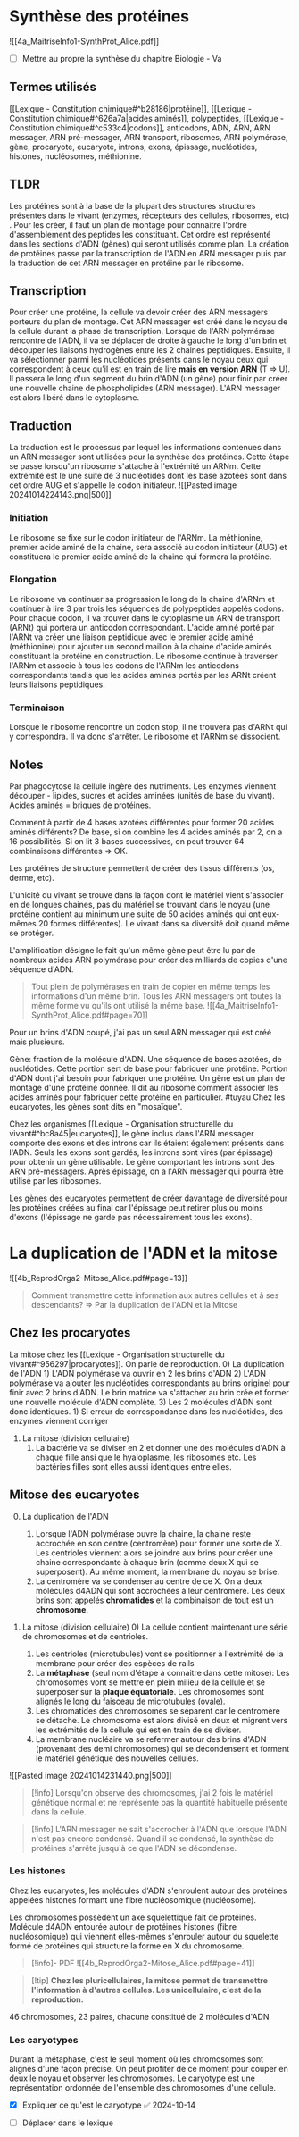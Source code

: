 # Synthèse des protéines
![[4a_MaitriseInfo1-SynthProt_Alice.pdf]]
- [ ] Mettre au propre la synthèse du chapitre Biologie - Va

## Termes utilisés
[[Lexique - Constitution chimique#^b28186|protéine]], [[Lexique - Constitution chimique#^626a7a|acides aminés]], polypeptides, [[Lexique - Constitution chimique#^c533c4|codons]], anticodons, ADN, ARN, ARN messager, ARN pré-messager, ARN transport, ribosomes, ARN polymérase, gène, procaryote, eucaryote, introns, exons, épissage, nucléotides, histones, nucléosomes, méthionine.
## TLDR
Les protéines sont à la base de la plupart des structures structures présentes dans le vivant (enzymes, récepteurs des cellules, ribosomes, etc) . Pour les créer, il faut un plan de montage pour connaitre l'ordre d'assemblement des peptides les constituant. Cet ordre est représenté dans les sections d'ADN (gènes) qui seront utilisés comme plan. 
La création de protéines passe par la transcription de l'ADN en ARN messager puis par la traduction de cet ARN messager en protéine par le ribosome.

## Transcription
Pour créer une protéine, la cellule va devoir créer des ARN messagers porteurs du plan de montage. Cet ARN messager est créé dans le noyau de la cellule durant la phase de transcription. 
Lorsque de l'ARN polymérase rencontre de l'ADN, il va se déplacer de droite à gauche le long d'un brin et découper les liaisons hydrogènes entre les 2 chaines peptidiques. Ensuite, il va sélectionner parmi les nucléotides présents dans le noyau ceux qui correspondent à ceux qu'il est en train de lire **mais en version ARN** (T => U).
Il passera le long d'un segment du brin d'ADN (un gène) pour finir par créer une nouvelle chaine de phospholipides (ARN messager). L'ARN messager est alors libéré dans le cytoplasme.


## Traduction
La traduction est le processus par lequel les informations contenues dans un ARN messager sont utilisées pour la synthèse des protéines. Cette étape se passe lorsqu'un ribosome s'attache à l'extrémité un ARNm.
Cette extrémité est le une suite de 3 nucléotides dont les base azotées sont dans cet ordre AUG et s'appelle le codon initiateur.
![[Pasted image 20241014224143.png|500]]

### Initiation
Le ribosome se fixe sur le codon initiateur de l'ARNm. La méthionine, premier acide aminé de la chaine, sera associé au codon initiateur (AUG) et constituera le premier acide aminé de la chaine qui formera la protéine. 

### Elongation
Le ribosome va continuer sa progression le long de la chaine d'ARNm et continuer à lire 3 par trois les séquences de polypeptides appelés codons. Pour chaque codon, il va trouver dans le cytoplasme un ARN de transport (ARNt) qui portera un anticodon correspondant.
L'acide aminé porté par l'ARNt va créer une liaison peptidique avec le premier acide aminé (méthionine) pour ajouter un second maillon à la chaine d'acide aminés constituant la protéine en construction.
Le ribosome continue à traverser l'ARNm et associe à tous les codons de l'ARNm les anticodons correspondants tandis que les acides aminés portés par les ARNt créent leurs liaisons peptidiques.

### Terminaison
Lorsque le ribosome rencontre un codon stop, il ne trouvera pas d'ARNt qui y correspondra. Il va donc s'arrêter. Le ribosome et l'ARNm se dissocient.




## Notes
Par phagocytose la cellule ingère des nutriments. Les enzymes viennent découper - lipides, sucres et acides aminées (unités de base du vivant). Acides aminés = briques de protéines.

Comment à partir de 4 bases azotées différentes pour former 20 acides aminés différents?
De base, si on combine les 4 acides aminés par 2, on a 16 possibilités. Si on lit 3 bases successives, on peut trouver 64 combinaisons différentes => OK.

Les protéines de structure permettent de créer des tissus différents (os, derme, etc).

L'unicité du vivant se trouve dans la façon dont le matériel vient s'associer en de longues chaines, pas du matériel se trouvant dans le noyau (une protéine contient au minimum une suite de 50 acides aminés qui ont eux-mêmes 20 formes différentes). 
Le vivant dans sa diversité doit quand même se protéger.

L'amplification désigne le fait qu'un même gène peut être lu par de nombreux acides ARN polymérase pour créer des milliards de copies d'une séquence d'ADN.
> Tout plein de polymérases en train de copier en même temps les informations d'un même brin. Tous les ARN messagers ont toutes la même forme vu qu'ils ont utilisé la même base. 
> ![[4a_MaitriseInfo1-SynthProt_Alice.pdf#page=70]]


Pour un brins d'ADN coupé, j'ai pas un seul ARN messager qui est créé mais plusieurs.


Gène: fraction de la molécule d'ADN. Une séquence de bases azotées, de nucléotides. Cette portion sert de base pour fabriquer une protéine. Portion d'ADN dont j'ai besoin pour fabriquer une protéine. Un gène est un plan de montage d'une protéine donnée. ll dit au ribosome comment associer les acides aminés pour fabriquer cette protéine en particulier. #tuyau
Chez les eucaryotes, les gènes sont dits en "mosaïque". 

Chez les organismes [[Lexique - Organisation structurelle du vivant#^bc8a45|eucaryotes]], le gène inclus dans l'ARN messager comporte des exons et des introns car ils étaient également présents dans l'ADN. Seuls les exons sont gardés, les introns sont virés (par épissage) pour obtenir un gène utilisable. Le gène comportant les introns sont des ARN pré-messagers. Après épissage, on a l'ARN messager qui pourra être utilisé par les ribosomes. 

Les gènes des eucaryotes permettent de créer davantage de diversité pour les protéines créées au final car l'épissage peut retirer plus ou moins d'exons (l'épissage ne garde pas nécessairement tous les exons).

# La duplication de l'ADN et la mitose

![[4b_ReprodOrga2-Mitose_Alice.pdf#page=13]]
> Comment transmettre cette information aux autres cellules et à ses descendants? 
> => Par la duplication de l'ADN et la Mitose


## Chez les procaryotes
La mitose chez les [[Lexique - Organisation structurelle du vivant#^956297|procaryotes]]. On parle de reproduction.
0) La duplication de l'ADN
	1) L'ADN polymérase va ouvrir en 2 les brins d'ADN
	2) L'ADN polymérase va ajouter les nucléotides correspondants au brins originel pour finir avec 2 brins d'ADN. Le brin matrice va s'attacher au brin crée et former une nouvelle molécule d'ADN complète.
	3) Les 2 molécules d'ADN sont donc identiques.
		1) Si erreur de correspondance dans les nucléotides, des enzymes viennent corriger
1) La mitose (division cellulaire)
	1) La bactérie va se diviser en 2 et donner une des molécules d'ADN à chaque fille ansi que le hyaloplasme, les ribosomes etc. Les bactéries filles sont elles aussi identiques entre elles.

## Mitose des eucaryotes

0) La duplication de l'ADN
	1) Lorsque l'ADN polymérase ouvre la chaine, la chaine reste accrochée en son centre (centromère) pour former une sorte de X. Les centrioles viennent alors se joindre aux brins pour créer une chaine correspondante à chaque brin (comme deux X qui se superposent). Au même moment, la membrane du noyau se brise.
	2) La centromère va se condenser au centre de ce X. On a deux molécules d4ADN qui sont accrochées à leur centromère. Les deux brins sont appelés **chromatides** et la combinaison de tout est un **chromosome**.  


1) La mitose (division cellulaire)
	0) La cellule contient maintenant une série de chromosomes et de centrioles.
	1) Les centrioles (microtubules) vont se positionner à l'extrémité de la membrane pour créer des espèces de rails
	2) La **métaphase** (seul nom d'étape à connaitre dans cette mitose): Les chromosomes vont se mettre en plein milieu de la cellule et se superposer sur la **plaque équatoriale**. Les chromosomes sont alignés le long du faisceau de microtubules (ovale). 
	3) Les chromatides des chromosomes se séparent car le centromère se détache. Le chromosome est alors divisé en deux et migrent vers les extrémités de la cellule qui est en train de se diviser.
	4) La membrane nucléaire va se refermer autour des brins d'ADN (provenant des demi chromosomes) qui se décondensent et forment le matériel génétique des nouvelles cellules. 

![[Pasted image 20241014231440.png|500]]

> [!info] Lorsqu'on observe des chromosomes, j'ai 2 fois le matériel génétique normal et ne représente pas la quantité habituelle présente dans la cellule. 


> [!info] L'ARN messager ne sait s'accrocher à l'ADN que lorsque l'ADN n'est pas encore condensé. Quand il se condensé, la synthèse de protéines s'arrête jusqu'à ce que l'ADN se décondense.

### Les histones
Chez les eucaryotes, les molécules d'ADN s'enroulent autour des protéines appelées histones formant une fibre nucléosomique (nucléosome).

Les chromosomes possèdent un axe squelettique fait de protéines. Molécule d4ADN entourée autour de protéines histones (fibre nucléosomique) qui viennent elles-mêmes s'enrouler autour du squelette formé de protéines qui structure la forme en X du chromosome.
> [!info]- PDF
> ![[4b_ReprodOrga2-Mitose_Alice.pdf#page=41]]

>[!tip] **Chez les pluricellulaires, la mitose permet de transmettre l'information à d'autres cellules. Les unicellulaire, c'est de la reproduction.**

46 chromosomes, 23 paires, chacune constitué de 2 molécules d'ADN
### Les caryotypes
Durant la métaphase, c'est le seul moment où les chromosomes sont alignés d'une façon précise. On peut profiter de ce moment pour couper en deux le noyau et observer les chromosomes. 
Le caryotype est une représentation ordonnée de l'ensemble des chromosomes d'une cellule.

 - [x] Expliquer ce qu'est le caryotype ✅ 2024-10-14
 - [ ] Déplacer dans le lexique



